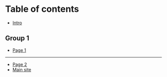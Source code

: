 # Table of contents

* [Intro](README.md)

## Group 1

* [Page 1](group-1/page-1.md)

***

* [Page 2](page-2.md)
* [Main site](htt://elysium-chain.com)

